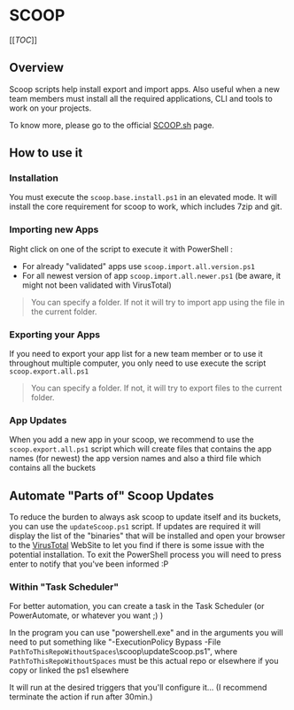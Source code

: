 # SCOOP

[[_TOC_]]

## Overview

Scoop scripts help install export and import apps. Also useful when a new team members must install all the required applications, CLI and tools to work on your projects.

To know more, please go to the official [SCOOP.sh](https://scoop.sh) page.

## How to use it

### Installation

You must execute the `scoop.base.install.ps1` in an elevated mode. It will install the core requirement for scoop to work, which includes 7zip and git.

### Importing new Apps

Right click on one of the script to execute it with PowerShell :

- For already "validated" apps use `scoop.import.all.version.ps1`
- For all newest version of app `scoop.import.all.newer.ps1` (be aware, it might not been validated with VirusTotal)

> You can specify a folder. If not it will try to import app using the file in the current folder.

### Exporting your Apps

If you need to export your app list for a new team member or to use it throughout multiple computer, you only need to use execute the script `scoop.export.all.ps1`

> You can specify a folder. If not, it will try to export files to the current folder.

### App Updates

When you add a new app in your scoop, we recommend to use the `scoop.export.all.ps1` script which will create files that contains the app names (for newest) the app version names and also a third file which contains all the buckets

## Automate "Parts of" Scoop Updates

To reduce the burden to always ask scoop to update itself and its buckets, you can use the `updateScoop.ps1` script. If updates are required it will display the list of the "binaries" that will be installed and open your browser to the [VirusTotal](https://www.virustotal.com/gui/home/url) WebSite to let you find if there is some issue with the potential installation. To exit the PowerShell process you will need to press enter to notify that you've been informed :P

### Within "Task Scheduler"

For better automation, you can create a task in the Task Scheduler (or PowerAutomate, or whatever you want ;) )

In the program you can use "powershell.exe" and in the arguments you will need to put something like "-ExecutionPolicy Bypass -File `PathToThisRepoWithoutSpaces`\scoop\updateScoop.ps1", where `PathToThisRepoWithoutSpaces` must be this actual repo or elsewhere if you copy or linked the ps1 elsewhere

It will run at the desired triggers that you'll configure it... (I recommend terminate the action if run after 30min.)
